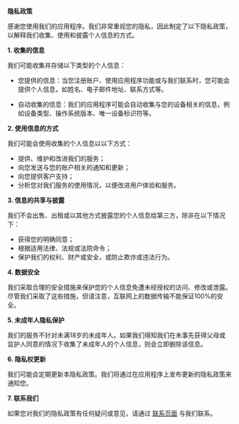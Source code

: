 **隐私政策**

感谢您使用我们的应用程序。我们非常重视您的隐私，因此制定了以下隐私政策，以解释我们收集、使用和披露个人信息的方式。

**1. 收集的信息**

我们可能收集并存储以下类型的个人信息：

- 您提供的信息：当您注册账户、使用应用程序功能或与我们联系时，您可能会提供个人信息，如姓名、电子邮件地址、联系方式等。

- 自动收集的信息：我们的应用程序可能会自动收集与您的设备相关的信息，例如设备类型、操作系统版本、唯一设备标识符等。

**2. 使用信息的方式**

我们可能会使用收集的个人信息以以下方式：

- 提供、维护和改进我们的服务；
- 向您发送与您的账户相关的通知和更新；
- 向您提供客户支持；
- 分析您对我们服务的使用情况，以便改进用户体验和服务。

**3. 信息的共享与披露**

我们不会出售、出租或以其他方式披露您的个人信息给第三方，除非在以下情况下：

- 获得您的明确同意；
- 根据适用法律、法规或法院命令；
- 保护我们的权利、财产或安全，或防止欺诈或违法行为。

**4. 数据安全**

我们采取合理的安全措施来保护您的个人信息免遭未经授权的访问、修改或泄露。尽管我们采取了这些措施，但请注意，互联网上的数据传输不能保证100%的安全。

**5. 未成年人隐私保护**

我们的服务不针对未满18岁的未成年人。如果我们得知我们在未事先获得父母或监护人同意的情况下收集了未成年人的个人信息，则会立即删除该信息。

**6. 隐私权更新**

我们可能会定期更新本隐私政策。我们将通过在应用程序上发布更新的隐私政策来通知您。

**7. 联系我们**

如果您对我们的隐私政策有任何疑问或意见，请通过 [联系页面](联系我们) 与我们联系。
 